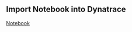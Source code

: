 ## Import Notebook into Dynatrace

[Notebook](https://github.com/dynatrace-wwse/enablement-kubernetes-opentelemetry/tree/main/lab-modules/opentelemetry-metrics/blob/code-spaces/opentelemetry-metrics_dt_notebook.json)